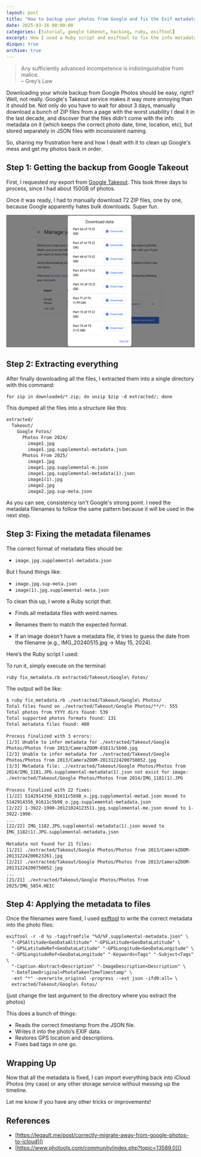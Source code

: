 ```yaml
---
layout: post
title: "How to backup your photos from Google and fix the Exif metadata"
date: 2025-03-16 00:00:00
categories: [tutorial, google takeout, hacking, ruby, exiftool]
excerpt: How I used a Ruby script and exiftool to fix the info metadata on the Google Photos backup files
disqus: true
archive: true
---
```


> Any sufficiently advanced incompetence is indistinguishable from malice.<br/>
> – Grey’s Law

Downloading your whole backup from Google Photos should be easy, right? Well, not really. Google's Takeout service makes it way more annoying than it should be. Not only do you have to wait for about 3 days, manually download a bunch of ZIP files from a page with the worst usability I deal it in the last decade, and discover that the files didn't come with the info metadata on it (which keeps the correct photo date, time, location, etc), but stored separately in JSON files with inconsistent naming.


So, sharing my frustration here and how I dealt with it to clean up Google's mess and get my photos back in order.

## Step 1: Getting the backup from Google Takeout

First, I requested my export from [Google Takeout](https://takeout.google.com/). This took three days to process, since I had about 150GB of photos.

Once it was ready, I had to manually download 72 ZIP files, one by one, because Google apparently hates bulk downloads. Super fun.

![Google Takeout](/assets/images/google-takeout.png)


## Step 2: Extracting everything

After finally downloading all the files, I extracted them into a single directory with this command:

```
for zip in downloaded/*.zip; do unzip $zip -d extracted/; done
```

This dumped all the files into a structure like this:

```
extracted/
  Takeout/
    Google Fotos/
      Photos From 2024/
        image1.jpg
        image1.jpg.supplemental-metadata.json
      Photos From 2025/
        image1.jpg
        image1.jpg.supplemental-m.json
        image1.jpg.supplemental-metadata(1).json
        image1(1).jpg
        image2.jpg
        image2.jpg.sup-meta.json
```

As you can see, consistency isn't Google's strong point. I need the metadata filenames to follow the same pattern because it will be used in the next step.

## Step 3: Fixing the metadata filenames

The correct format of metadata files should be:

- `image.jpg.supplemental-metadata.json`

But I found things like:

- `image.jpg.sup-meta.json`
- `image(1).jpg.supplemental-meta.json`

To clean this up, I wrote a Ruby script that:

- Finds all metadata files with weird names.

- Renames them to match the expected format.

- If an image doesn't have a metadata file, it tries to guess the date from the filename (e.g., IMG_20240515.jpg → May 15, 2024).

Here’s the Ruby script I used:

<script src="https://gist.github.com/rpanachi/aa8a18bf090b580d6c1c2d4e9c6f51c6.js"></script>

To run it, simply execute on the terminal:

```
ruby fix_metadata.rb extracted/Takeout/Google\ Fotos/
```

The output will be like:
```
$ ruby fix_metadata.rb ./extracted/Takeout/Google\ Photos/
Total files found on ./extracted/Takeout/Google Photos/**/*: 555
Total photos from YYYY dirs found: 539
Total supported photos formats found: 131
Total metadata files found: 408

Process finalized with 3 errors:
[1/3] Unable to infer metadata for ./extracted/Takeout/Google Photos/Photos from 2013/CameraZOOM-01611c5b98.jpg
[2/3] Unable to infer metadata for ./extracted/Takeout/Google Photos/Photos from 2013/CameraZOOM-20131224200750052.jpg
[3/3] Metadata file: .//extracted/Takeout/Google Photos/Photos from 2014/IMG_1181.JPG.supplemental-metadata(1).json not exist for image: ./extracted/Takeout/Google Photos/Photos from 2014/IMG_1181(1).JPG

Process finalized with 22 fixes:
[1/22] 5142914356_01611c5b98_o.jpg.supplemental-metad.json moved to 5142914356_01611c5b98_o.jpg.supplemental-metadata.json
[2/22] 1-3922-1990-20121024123511.jpg.supplemental-me.json moved to 1-3922-1990-
...
[22/22] IMG_1182.JPG.supplemental-metadata(1).json moved to IMG_1182(1).JPG.supplemental-metadata.json

Metadata not found for 21 files:
[1/21] ./extracted/Takeout/Google Photos/Photos from 2013/CameraZOOM-20131224200623261.jpg
[2/21] ./extracted/Takeout/Google Photos/Photos from 2013/CameraZOOM-20131224200750052.jpg
...
[21/21] ./extracted/Takeout/Google Photos/Photos from 2025/IMG_5854.HEIC
```

## Step 4: Applying the metadata to files

Once the filenames were fixed, I used [exiftool](https://exiftool.org/) to write the correct metadata into the photo files:

```
exiftool -r -d %s -tagsfromfile "%d/%F.supplemental-metadata.json" \
  "-GPSAltitude<GeoDataAltitude" "-GPSLatitude<GeoDataLatitude" \
  "-GPSLatitudeRef<GeoDataLatitude" "-GPSLongitude<GeoDataLongitude" \
  "-GPSLongitudeRef<GeoDataLongitude" "-Keywords<Tags" "-Subject<Tags" \
  "-Caption-Abstract<Description" "-ImageDescription<Description" \
  "-DateTimeOriginal<PhotoTakenTimeTimestamp" \
  -ext "*" -overwrite_original -progress --ext json -ifd0:all= \
  extracted/Takeout/Google\ Fotos/
```

(just change the last argument to the directory where you extract the photos)

This does a bunch of things:
- Reads the correct timestamp from the JSON file.
- Writes it into the photo’s EXIF data.
- Restores GPS location and descriptions.
- Fixes bad tags in one go.

## Wrapping Up

Now that all the metadata is fixed, I can import everything back into iCloud Photos (my case) or any other storage service without messing up the timeline.

Let me know if you have any other tricks or improvements!

## References

- [https://legault.me/post/correctly-migrate-away-from-google-photos-to-icloud]()
- [https://www.photools.com/community/index.php?topic=13589.0]()

